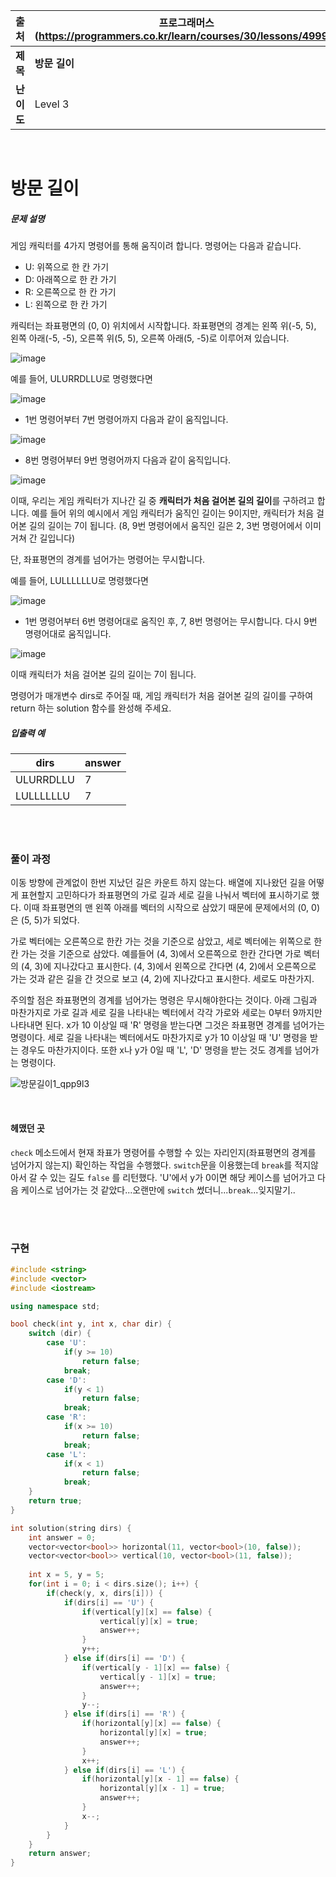 |    출처    | 프로그래머스 (https://programmers.co.kr/learn/courses/30/lessons/49994) |
| :--------: | ------------------------------------------------------------ |
|  **제목**  | **방문 길이**                                                |
| **난이도** | Level 3                                                      |

<br>

# 방문 길이

##### 문제 설명

게임 캐릭터를 4가지 명령어를 통해 움직이려 합니다. 명령어는 다음과 같습니다.

- U: 위쪽으로 한 칸 가기
- D: 아래쪽으로 한 칸 가기
- R: 오른쪽으로 한 칸 가기
- L: 왼쪽으로 한 칸 가기

캐릭터는 좌표평면의 (0, 0) 위치에서 시작합니다. 좌표평면의 경계는 왼쪽 위(-5, 5), 왼쪽 아래(-5, -5), 오른쪽 위(5, 5), 오른쪽 아래(5, -5)로 이루어져 있습니다.

![image](https://res.cloudinary.com/jistring93/image/upload/v1495542181/%EB%B0%A9%EB%AC%B8%EA%B8%B8%EC%9D%B41_qpp9l3.png)

예를 들어, ULURRDLLU로 명령했다면

![image](https://res.cloudinary.com/jistring93/image/upload/v1495542443/%EB%B0%A9%EB%AC%B8%EA%B8%B8%EC%9D%B42_lezmdo.png)

- 1번 명령어부터 7번 명령어까지 다음과 같이 움직입니다.

![image](https://res.cloudinary.com/jistring93/image/upload/v1495542704/%EB%B0%A9%EB%AC%B8%EA%B8%B8%EC%9D%B43_sootjd.png)

- 8번 명령어부터 9번 명령어까지 다음과 같이 움직입니다.

![image](https://res.cloudinary.com/jistring93/image/upload/v1495542767/%EB%B0%A9%EB%AC%B8%EA%B8%B8%EC%9D%B44_hlpiej.png)

이때, 우리는 게임 캐릭터가 지나간 길 중 **캐릭터가 처음 걸어본 길의 길이**를 구하려고 합니다. 예를 들어 위의 예시에서 게임 캐릭터가 움직인 길이는 9이지만, 캐릭터가 처음 걸어본 길의 길이는 7이 됩니다. (8, 9번 명령어에서 움직인 길은 2, 3번 명령어에서 이미 거쳐 간 길입니다)

단, 좌표평면의 경계를 넘어가는 명령어는 무시합니다.

예를 들어, LULLLLLLU로 명령했다면

![image](https://res.cloudinary.com/jistring93/image/upload/v1495545063/%EB%B0%A9%EB%AC%B8%EA%B8%B8%EC%9D%B45_nitjwj.png)

- 1번 명령어부터 6번 명령어대로 움직인 후, 7, 8번 명령어는 무시합니다. 다시 9번 명령어대로 움직입니다.

![image](https://res.cloudinary.com/jistring93/image/upload/v1495544946/%EB%B0%A9%EB%AC%B8%EA%B8%B8%EC%9D%B46_nzhumd.png)

이때 캐릭터가 처음 걸어본 길의 길이는 7이 됩니다.

명령어가 매개변수 dirs로 주어질 때, 게임 캐릭터가 처음 걸어본 길의 길이를 구하여 return 하는 solution 함수를 완성해 주세요.



##### 입출력 예

| dirs      | answer |
| --------- | ------ |
| ULURRDLLU | 7      |
| LULLLLLLU | 7      |

<br>
<br>

### 풀이 과정

이동 방향에 관계없이 한번 지났던 길은 카운트 하지 않는다. 배열에 지나왔던 길을 어떻게 표현할지 고민하다가 좌표평면의 가로 길과 세로 길을 나눠서 벡터에 표시하기로 했다. 이때 좌표평면의 맨 왼쪽 아래를 벡터의 시작으로 삼았기 때문에 문제에서의 (0, 0)은 (5, 5)가 되었다.

가로 벡터에는 오른쪽으로 한칸 가는 것을 기준으로 삼았고, 세로 벡터에는 위쪽으로 한칸 가는 것을 기준으로 삼았다. 예를들어 (4, 3)에서 오른쪽으로 한칸 간다면 가로 벡터의 (4, 3)에 지나갔다고 표시한다. (4, 3)에서 왼쪽으로 간다면 (4, 2)에서 오른쪽으로 가는 것과 같은 길을 간 것으로 보고 (4, 2)에 지나갔다고 표시한다. 세로도 마찬가지.

주의할 점은 좌표평면의 경계를 넘어가는 명령은 무시해야한다는 것이다. 아래 그림과 마찬가지로 가로 길과 세로 길을 나타내는 벡터에서 각각 가로와 세로는 0부터 9까지만 나타내면 된다. x가 10 이상일 때 'R' 명령을 받는다면 그것은 좌표평면 경계를 넘어가는 명령이다. 세로 길을 나타내는 벡터에서도 마찬가지로 y가 10 이상일 때 'U' 명령을 받는 경우도 마찬가지이다. 또한 x나 y가 0일 때 'L', 'D' 명령을 받는 것도 경계를 넘어가는 명령이다.

![방문길이1_qpp9l3](https://user-images.githubusercontent.com/16719527/67181588-f8f8f080-f417-11e9-8f39-8cc7ee0a1482.png)

<br>

#### 헤맸던 곳

`check` 메소드에서 현재 좌표가 명령어를 수행할 수 있는 자리인지(좌표평면의 경계를 넘어가지 않는지) 확인하는 작업을 수행했다. `switch`문을 이용했는데 `break`를 적지않아서 갈 수 있는 길도 `false` 를 리턴했다. 'U'에서 y가 0이면 해당 케이스를 넘어가고 다음 케이스로 넘어가는 것 같았다...오랜만에 `switch` 썼더니...`break`...잊지말기..

<br>

<br>

### 구현

```c++
#include <string>
#include <vector>
#include <iostream>

using namespace std;

bool check(int y, int x, char dir) {
    switch (dir) {
        case 'U':
            if(y >= 10)
                return false;
            break;
        case 'D':
            if(y < 1)
                return false;
            break;
        case 'R':
            if(x >= 10)
                return false;
            break;
        case 'L':
            if(x < 1)
                return false;
            break;
    }
    return true;
}

int solution(string dirs) {
    int answer = 0;
    vector<vector<bool>> horizontal(11, vector<bool>(10, false));
    vector<vector<bool>> vertical(10, vector<bool>(11, false));
  
    int x = 5, y = 5;
    for(int i = 0; i < dirs.size(); i++) {
        if(check(y, x, dirs[i])) {
            if(dirs[i] == 'U') {
                if(vertical[y][x] == false) {
                    vertical[y][x] = true;
                    answer++;
                }
                y++;
            } else if(dirs[i] == 'D') {
                if(vertical[y - 1][x] == false) {
                    vertical[y - 1][x] = true;
                    answer++;
                }
                y--;
            } else if(dirs[i] == 'R') {
                if(horizontal[y][x] == false) {
                    horizontal[y][x] = true;
                    answer++;
                }
                x++;
            } else if(dirs[i] == 'L') {
                if(horizontal[y][x - 1] == false) {
                    horizontal[y][x - 1] = true;
                    answer++;
                }
                x--;
            }
        }
    }
    return answer;
}
```

